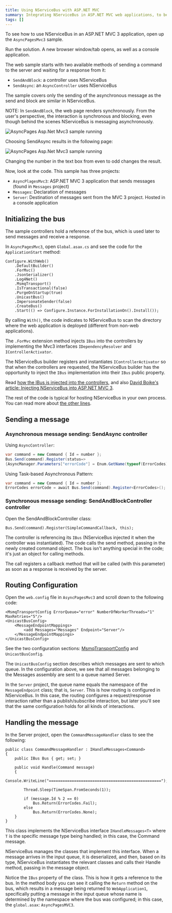 ```yaml
---
title: Using NServiceBus with ASP.NET MVC
summary: Integrating NServiceBus in ASP.NET MVC web applications, to be able to send messages from the website.
tags: []
---
```


To see how to use NServiceBus in an ASP.NET MVC 3 application, open up the `AsyncPagesMvc3` sample.

Run the solution. A new browser window/tab opens, as well as a console application.

The web sample starts with two available methods of sending a command to the server and waiting for a response from it:

-   `SendAndBlock`: a controller uses NServiceBus
-   `SendAsync`: an `AsyncController` uses NServiceBus

The sample covers only the sending of the asynchronous message as the send and block are similar in NServiceBus.

NOTE: In `SendAndBlock`, the web page renders synchronously. From the user's perspective, the interaction is synchronous and blocking, even though behind the scenes NServiceBus is messaging asynchronously.

![AsyncPages Asp.Net Mvc3 sample running](async-pages-mvc3-selecting-blocking-method.png "AsyncPages Asp.Net Mvc3 sample running")

Choosing SendAsync results in the following page: 

![AsyncPages Asp.Net Mvc3 sample running](async-pages-mvc3-running.png "AsyncPages Asp.Net Mvc3 sample running")

Changing the number in the text box from even to odd changes the result.

Now, look at the code. This sample has three projects:

-   `AsyncPlagesMvc3`: ASP.NET MVC 3 application that sends messages (found in `Messages` project)
-   `Messages`: Declaration of messages
-   `Server`: Destination of messages sent from the MVC 3 project. Hosted in a console application

## Initializing the bus

The sample controllers hold a reference of the bus, which is used later to send messages and receive a response.

In `AsyncPagesMvc3`, open `Global.asax.cs` and see the code for the `ApplicationStart` method:


    Configure.WithWeb()
        .DefaultBuilder()
        .ForMvc()
        .JsonSerializer()
        .Log4Net()
        .MsmqTransport()
        .IsTransactional(false)
        .PurgeOnStartup(true)
        .UnicastBus()
        .ImpersonateSender(false)
        .CreateBus()
        .Start(() => Configure.Instance.ForInstallationOn().Install());


By calling `With()`, the code indicates to NServiceBus to scan the directory where the web application is deployed (different from non-web applications).

The `.ForMvc` extension method injects `IBus` into the controllers by implementing the Mvc3 interfaces `IDependencyResolver` and `IControllerActivator`.

The NServiceBus builder registers and instantiates `IControllerActivator` so that when the controllers are requested, the NServiceBus builder has the opportunity to inject the `IBus` implementation into their `IBus` public property.

Read [how the IBus is injected into the controllers](injecting-the-bus-into-asp.net-mvc-controller.md), and also [David Boike's article: Injecting NServiceBus into ASP.NET MVC 3](http://www.make-awesome.com/2011/02/injecting-nservicebus-into-asp-net-mvc-3/).

The rest of the code is typical for hosting NServiceBus in your own process. You can read more about [the other lines](hosting-nservicebus-in-your-own-process.md).

## Sending a message

### Asynchronous message sending: SendAsync controller

Using `AsyncController`:
```c#
var command = new Command { Id = number };
Bus.Send(command).Register(status=>
{AsyncManager.Parameters["errorCode"] = Enum.GetName(typeof(ErrorCodes), status);});
```

Using Task-based Asynchronous Pattern:
```c#
var command = new Command { Id = number };
ErrorCodes errorCode = await Bus.Send(command).Register<ErrorCodes>();
```

### Synchronous message sending: SendAndBlockController controller

Open the SendAndBlockController class:

    Bus.Send(command).Register(SimpleCommandCallback, this);

The controller is referencing its `IBus` (NServiceBus injected it when the controller was instantiated). The code calls the send method, passing in the newly created command object. The bus isn't anything special in the code; it's just an object for calling methods.

The call registers a callback method that will be called (with this parameter) as soon as a response is received by the server.

## Routing Configuration

Open the `web.config` file in `AsyncPagesMvc3` and scroll down to the following code:

```
<MsmqTransportConfig ErrorQueue="error" NumberOfWorkerThreads="1" MaxRetries="5"/>
<UnicastBusConfig>
    <MessageEndpointMappings>
        <add Messages="Messages" Endpoint="Server"/>
    </MessageEndpointMappings>
</UnicastBusConfig>
```

See the two configuration sections: [MsmqTransportConfig](msmqtransportconfig.md) and `UnicastBusConfig`.

The `UnicastBusConfig` section describes which messages are sent to which queue. In the configuration above, we see that all messages belonging to the Messages assembly are sent to a queue named Server.

In the `Server` project, the queue name equals the namespace of the `MessageEndpoint` class; that is, `Server`. This is how routing is configured in NServiceBus. In this case, the routing configures a request/response interaction rather than a publish/subscribe interaction, but later you'll see that the same configuration holds for all kinds of interactions.

## Handling the message

In the Server project, open the `CommandMessageHandler` class to see the following:

    public class CommandMessageHandler : IHandleMessages<Command>
    {
        public IBus Bus { get; set; }

        public void Handle(Command message)
        {
            Console.WriteLine("=================================================");

            Thread.Sleep(TimeSpan.FromSeconds(1));

            if (message.Id % 2 == 0)
                Bus.Return(ErrorCodes.Fail);
            else 
                Bus.Return(ErrorCodes.None);
        }
    }

This class implements the NServiceBus interface `IHandleMessages<T>` where `T` is the specific message type being handled; in this case, the Command message.

NServiceBus manages the classes that implement this interface. When a message arrives in the input queue, it is deserialized, and then, based on its type, NServiceBus instantiates the relevant classes and calls their Handle method, passing in the message object.

Notice the `IBus` property of the class. This is how it gets a reference to the bus. In the method body you can see it calling the `Return` method on the bus, which results in a message being returned to `WebApplication1`, specifically putting a message in the input queue whose name is determined by the namespace where the bus was configured; in this case, the `global.asax`: `AsyncPagesMVC3`.
